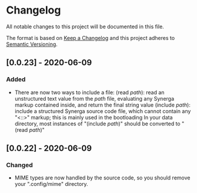 # Changelog

All notable changes to this project will be documented in this file.

The format is based on [Keep a Changelog](http://keepachangelog.com/en/1.0.0/)
and this project adheres to [Semantic Versioning](http://semver.org/spec/v2.0.0.html).

## [0.0.23] - 2020-06-09
### Added
- There are now two ways to include a file:
    (read _path_): read an unstructured text value from the _path_ file, evaluating any Synerga markup contained inside, and return the final string value
    (include _path_): include a structured Synerga source code file, which cannot contain any "<::>" markup; this is mainly used in the bootloading
  In your data directory, most instances of "(include _path_)" should be converted to "(read _path_)"


## [0.0.22] - 2020-06-09
### Changed
- MIME types are now handled by the source code, so you should remove your ".config/mime" directory.
